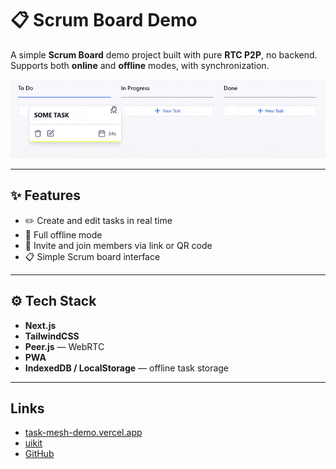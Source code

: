 # 📋 Scrum Board Demo

A simple **Scrum Board** demo project built with pure **RTC P2P**, no backend.  
Supports both **online** and **offline** modes, with synchronization.  

![Scrum Board](./src/app/assets/board-dnd.gif)

---

## ✨ Features

- ✏️ Create and edit tasks in real time  
- 🔄 Full offline mode
- 👥 Invite and join members via link or QR code  
- 📋 Simple Scrum board interface  

---

## ⚙️ Tech Stack

- **Next.js**
- **TailwindCSS**
- **Peer.js** — WebRTC
- **PWA**
- **IndexedDB / LocalStorage** — offline task storage  

---

## Links

- [task-mesh-demo.vercel.app](https://task-mesh-demo.vercel.app/)
- [uikit](https://uikit-peach.vercel.app)
- [GitHub](https://github.com/belousovjr/scrum-board-demo)
